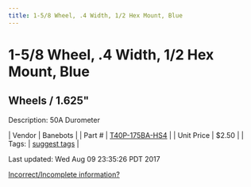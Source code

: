 ```yaml
---
title: 1-5/8 Wheel, .4 Width, 1/2 Hex Mount, Blue
---
```


# 1-5/8 Wheel, .4 Width, 1/2 Hex Mount, Blue
## Wheels / 1.625"
Description: 	50A Durometer 

| Vendor | Banebots | 
| Part # | [T40P-175BA-HS4](http://www.banebots.com/category/T40P-1625.html) | 
| Unit Price | $2.50 | 
| Tags: | [suggest tags](https://docs.google.com/forms/d/e/1FAIpQLSeWyY8v3RgOty-MyWmh9U0iivNYN_molChYyS-0U-o-kOAv_g/viewform) | 

Last updated: Wed Aug 09 23:35:26 PDT 2017

 [Incorrect/Incomplete information?](https://docs.google.com/forms/d/e/1FAIpQLSeWyY8v3RgOty-MyWmh9U0iivNYN_molChYyS-0U-o-kOAv_g/viewform)